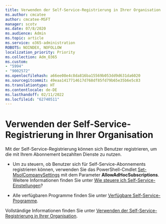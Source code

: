 ```yaml
---
title: Verwenden der Self-Service-Registrierung in Ihrer Organisation
ms.author: cmcatee
author: cmcatee-MSFT
manager: scotv
ms.date: 07/8/2020
ms.audience: Admin
ms.topic: article
ms.service: o365-administration
ROBOTS: NOINDEX, NOFOLLOW
localization_priority: Priority
ms.collection: Adm_O365
ms.custom:
- "5994"
- "9002572"
ms.openlocfilehash: a66ee08e4c8da816ba15569b053dd9d631da6020
ms.sourcegitcommit: 49eaa1417714617d768df85fd79b65e35b6e5c83
ms.translationtype: HT
ms.contentlocale: de-DE
ms.lasthandoff: 02/11/2022
ms.locfileid: "62740511"
---
```

# <a name="using-self-service-sign-up-in-your-organization"></a>Verwenden der Self-Service-Registrierung in Ihrer Organisation

Mit der Self-Service-Registrierung können sich Benutzer registrieren, um die mit Ihrem Abonnement bezahlten Dienste zu nutzen.

- Um zu steuern, ob Benutzer sich für Self-Service-Abonnements registrieren können, verwenden Sie das PowerShell-Cmdlet [Set-MsolCompanySettings](https://docs.microsoft.com/powershell/module/msonline/set-msolcompanysettings?view=azureadps-1.0&preserve-view=true) mit dem Parameter **AllowAdHocSubscriptions**. Weitere Informationen finden Sie unter [Wie steuere ich Self-Service-Einstellungen](https://docs.microsoft.com/microsoft-365/commerce/subscriptions/self-service-purchase-faq)?

- Alle verfügbaren Programme finden Sie unter [Verfügbare Self-Service-Programme](https://docs.microsoft.com/microsoft-365/admin/misc/self-service-sign-up#available-self-service-programs).

Vollständige Informationen finden Sie unter [Verwenden der Self-Service-Registrierung in Ihrer Organisation](https://docs.microsoft.com/microsoft-365/admin/misc/self-service-sign-up).
